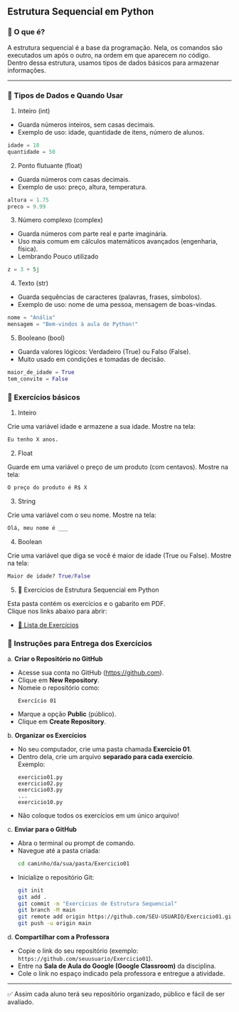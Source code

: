 ## Estrutura Sequencial em Python
### 📌 O que é?
A estrutura sequencial é a base da programação.
Nela, os comandos são executados um após o outro, na ordem em que aparecem no código.
Dentro dessa estrutura, usamos tipos de dados básicos para armazenar informações.

---

### 🔹 Tipos de Dados e Quando Usar

1. Inteiro (int)

- Guarda números inteiros, sem casas decimais.
- Exemplo de uso: idade, quantidade de itens, número de alunos.

````Python
idade = 18
quantidade = 50
````

2. Ponto flutuante (float)

- Guarda números com casas decimais.
- Exemplo de uso: preço, altura, temperatura.

````Python
altura = 1.75
preco = 9.99
````

3. Número complexo (complex)

- Guarda números com parte real e parte imaginária.
- Uso mais comum em cálculos matemáticos avançados (engenharia, física).
- Lembrando Pouco utilizado

````Python
z = 3 + 5j
````

4. Texto (str)

- Guarda sequências de caracteres (palavras, frases, símbolos).
- Exemplo de uso: nome de uma pessoa, mensagem de boas-vindas.

````Python
nome = "Anália"
mensagem = "Bem-vindos à aula de Python!"
````

5. Booleano (bool)

- Guarda valores lógicos: Verdadeiro (True) ou Falso (False).
- Muito usado em condições e tomadas de decisão.

````Python
maior_de_idade = True
tem_convite = False
````


### 🔹 Exercícios básicos
1. Inteiro

Crie uma variável idade e armazene a sua idade.
Mostre na tela:
````Python
Eu tenho X anos.
````
2. Float

Guarde em uma variável o preço de um produto (com centavos).
Mostre na tela:
````Python
O preço do produto é R$ X
````
3. String

Crie uma variável com o seu nome.
Mostre na tela:
````Python
Olá, meu nome é ___
````
4. Boolean

Crie uma variável que diga se você é maior de idade (True ou False).
Mostre na tela:
````Python
Maior de idade? True/False
````

5. 📘 Exercícios de Estrutura Sequencial em Python

Esta pasta contém os exercícios e o gabarito em PDF.  
Clique nos links abaixo para abrir:

- [📄 Lista de Exercícios](./exercicios_estrutura_sequencial.pdf)

### 🚀 Instruções para Entrega dos Exercícios

a. **Criar o Repositório no GitHub**
   - Acesse sua conta no GitHub (https://github.com).
   - Clique em **New Repository**.
   - Nomeie o repositório como:  
     ```
     Exercício 01
     ```
   - Marque a opção **Public** (público).
   - Clique em **Create Repository**.

b.  **Organizar os Exercícios**
   - No seu computador, crie uma pasta chamada **Exercício 01**.
   - Dentro dela, crie um arquivo **separado para cada exercício**.  
     Exemplo:
     ```
     exercicio01.py
     exercicio02.py
     exercicio03.py
     ...
     exercicio10.py
     ```
   - Não coloque todos os exercícios em um único arquivo!

c. **Enviar para o GitHub**
   - Abra o terminal ou prompt de comando.
   - Navegue até a pasta criada:
     ```bash
     cd caminho/da/sua/pasta/Exercicio01
     ```
   - Inicialize o repositório Git:
     ```bash
     git init
     git add .
     git commit -m "Exercícios de Estrutura Sequencial"
     git branch -M main
     git remote add origin https://github.com/SEU-USUARIO/Exercicio01.git
     git push -u origin main
     ```

d. **Compartilhar com a Professora**
   - Copie o link do seu repositório (exemplo: `https://github.com/seuusuario/Exercicio01`).
   - Entre na **Sala de Aula do Google (Google Classroom)** da disciplina.
   - Cole o link no espaço indicado pela professora e entregue a atividade.

---

✅ Assim cada aluno terá seu repositório organizado, público e fácil de ser avaliado.

